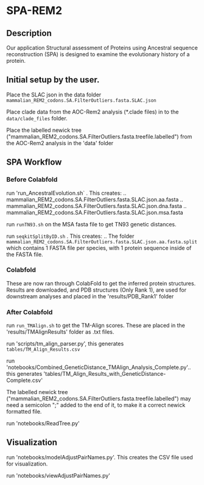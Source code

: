 # SPA-REM2

## Description

Our application Structural assessment of Proteins using Ancestral sequence reconstruction (SPA) is designed to examine the evolutionary history of a protein.

## Initial setup by the user.

Place the SLAC json in the data folder `mammalian_REM2_codons.SA.FilterOutliers.fasta.SLAC.json`

Place clade data from the AOC-Rem2 analysis (*.clade files) in to the `data/clade_files` folder.

Place the labelled newick tree ("mammalian_REM2_codons.SA.FilterOutliers.fasta.treefile.labelled") from the AOC-Rem2 analysis in the 'data' folder 

## SPA Workflow 

### Before Colabfold

run 'run_AncestralEvolution.sh`
. This creates:
.. mammalian_REM2_codons.SA.FilterOutliers.fasta.SLAC.json.aa.fasta
.. mammalian_REM2_codons.SA.FilterOutliers.fasta.SLAC.json.dna.fasta
.. mammalian_REM2_codons.SA.FilterOutliers.fasta.SLAC.json.msa.fasta

run `runTN93.sh` on the MSA fasta file to get TN93 genetic distances.

run `seqkitSplitByID.sh`
. This creates:
.. The folder `mammalian_REM2_codons.SA.FilterOutliers.fasta.SLAC.json.aa.fasta.split` which contains 1 FASTA file per species, with 1 protein sequence inside of the FASTA file.

### Colabfold

These are now ran through ColabFold to get the inferred protein structures. Results are downloaded, and PDB structures (Only Rank 1), are used for downstream analyses and placed in the 'results/PDB_Rank1' folder

### After Colabfold

run `run_TMAlign.sh` to get the TM-Align scores. These are placed in the 'results/TMAlignResults' folder as .txt files.

run 'scripts/tm_align_parser.py', this generates `tables/TM_Align_Results.csv`

run 'notebooks/Combined_GeneticDistance_TMAlign_Analysis_Complete.py'.. this generates 'tables/TM_Align_Results_with_GeneticDistance-Complete.csv'

The labelled newick tree ("mammalian_REM2_codons.SA.FilterOutliers.fasta.treefile.labelled") may need a semicolon ";" added to the end of it, to make it a correct newick formatted file.

run 'notebooks/ReadTree.py'

## Visualization

run 'notebooks/modelAdjustPairNames.py'. This creates the CSV file used for visualization.

run 'notebooks/viewAdjustPairNames.py'